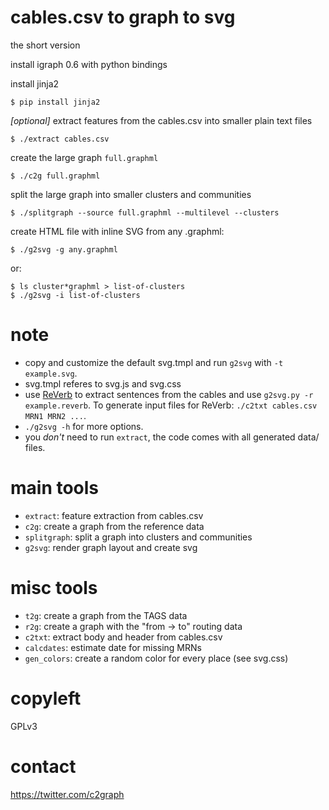 # cables.csv to graph to svg

the short version

install igraph 0.6 with python bindings

install jinja2

    $ pip install jinja2

_[optional]_ extract features from the cables.csv into smaller plain text files

    $ ./extract cables.csv

create the large graph `full.graphml`
    
    $ ./c2g full.graphml

split the large graph into smaller clusters and communities

    $ ./splitgraph --source full.graphml --multilevel --clusters

create HTML file with inline SVG from any .graphml:

    $ ./g2svg -g any.graphml

or:

    $ ls cluster*graphml > list-of-clusters
    $ ./g2svg -i list-of-clusters

# note

* copy and customize the default svg.tmpl and run `g2svg` with `-t example.svg`.
* svg.tmpl referes to svg.js and svg.css
* use [ReVerb](http://reverb.cs.washington.edu/) to extract sentences from the cables and use `g2svg.py -r example.reverb`. To generate input files for ReVerb: `./c2txt cables.csv MRN1 MRN2 ...`.
* `./g2svg -h` for more options.
* you _don't_ need to run `extract`, the code comes with all generated data/ files.

# main tools

* `extract`: feature extraction from cables.csv
* `c2g`: create a graph from the reference data 
* `splitgraph`: split a graph into clusters and communities
* `g2svg`: render graph layout and create svg

# misc tools

* `t2g`: create a graph from the TAGS data
* `r2g`: create a graph with the "from -> to" routing data
* `c2txt`: extract body and header from cables.csv
* `calcdates`: estimate date for missing MRNs
* `gen_colors`: create a random color for every place (see svg.css)

# copyleft

GPLv3

# contact

https://twitter.com/c2graph

